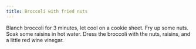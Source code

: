 ```yaml
---
title: Broccoli with fried nuts
---
```

Blanch broccoli for 3 minutes, let cool on a cookie sheet.
Fry up some nuts. Soak some raisins in hot water. Dress the
broccoli with the nuts, raisins, and a little red wine vinegar.
